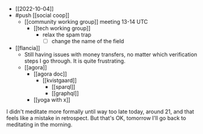 - [[2022-10-04]]
- #push [[social coop]]
  - [[community working group]] meeting 13-14 UTC
    - [[tech working group]]
      - relax the spam trap
        - [ ] change the name of the field
- [[flancia]]
  - Still having issues with money transfers, no matter which verification steps I go through. It is quite frustrating.
  - [[agora]]
    - [[agora doc]]
      - [[kvistgaard]]
        - [[sparql]]
        - [[graphql]]
    - [[yoga with x]]

I didn't meditate more formally until way too late today, around 21, and that feels like a mistake in retrospect. But that's OK, tomorrow I'll go back to meditating in the morning.
